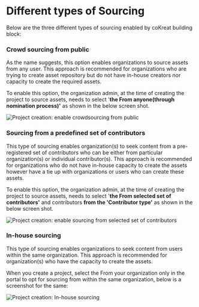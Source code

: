 # Different types of Sourcing

Below are the three different types of sourcing enabled by coKreat building block:

### Crowd sourcing from public

As the name suggests, this option enables organizations to source assets from any user. This approach is recommended for organizations who are trying to create asset repository but do not have in-house creators nor capacity to create the required assets.&#x20;

To enable this option, the organization admin, at the time of creating the project to source assets, needs to select '**the From anyone(through nomination process)'** as shown in the below screen shot.&#x20;

![Project creation: enable crowdsourcing from public](https://lh5.googleusercontent.com/SggM3peHar1jywlhCwqN2cMPpD9kkbWKjptjgITCFegLbjBMIFrBqwuF2715hQaLjA5I67f2mXR1Ma1YWeAtUve\_ZPIVjkwcQ28WoRtDxMIAzadfcqb9eEQn5mIB78wVYUj7FPdO)

### Sourcing from a predefined set of contributors&#x20;

This type of sourcing enables organization(s) to seek content from a pre-registered set of contributors who can be either from particular organization(s) or individual contributor(s). This approach is recommended for organizations who do not have in-house capacity to create the assets however have a tie up with organizations or users who can create these assets.

To enable this option, the organization admin, at the time of creating the project to source assets, needs to select '**the From selected set of contributors'** and contributors **from the 'Contributor type'**  as shown in the below screen shot.&#x20;

![Project creation: enable sourcing from selected set of contributors](https://lh3.googleusercontent.com/LAdvxGewUVFn2v5zWGi6KKs\_8zBCWaV5L2pBHrd3XQGdUt5JHUmrBrzeab5ydZp9Sb8ml1BkFYjopYflAe5-M2EMNmZjKoKpqe\_qAYg4Glf\_KuNeT7VE0zxYdIW4fo-YmrhFcKS3)

### In-house sourcing&#x20;

This type of sourcing enables organizations to seek content from users within the same organization. This approach is recommended for organization(s) who have the capacity to create the assets.

When you create a project, select the From your organization only in the portal to opt for sourcing from within the same organization, below is a screenshot for the same:

![Project creation: In-house sourcing](https://lh5.googleusercontent.com/E04mFzq71x14C7yuXmZoF7jTxiqG6Ddxcdqj\_seCxDhi1oZT5c9bzS\_lUZV0VLx5UUZnNtu4WEihs6xr-WLUGftg8-2YaUnw4y5YH\_qJU7tOdv\_bGTLJRSPnzDiOGel0oiXlpExC)
